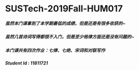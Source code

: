 # SUSTech-2019Fall-HUM017



##### 虽然本门课拿到了本学期最低的成绩，但是还是有很多收获的~

##### 虽然几首诗词写得都很不入门，但是至少格律方面还是没有问题的~

##### 本门课共有四次作业：七律、七绝、宋词和对联写作

##### Student Id : 11811721 
